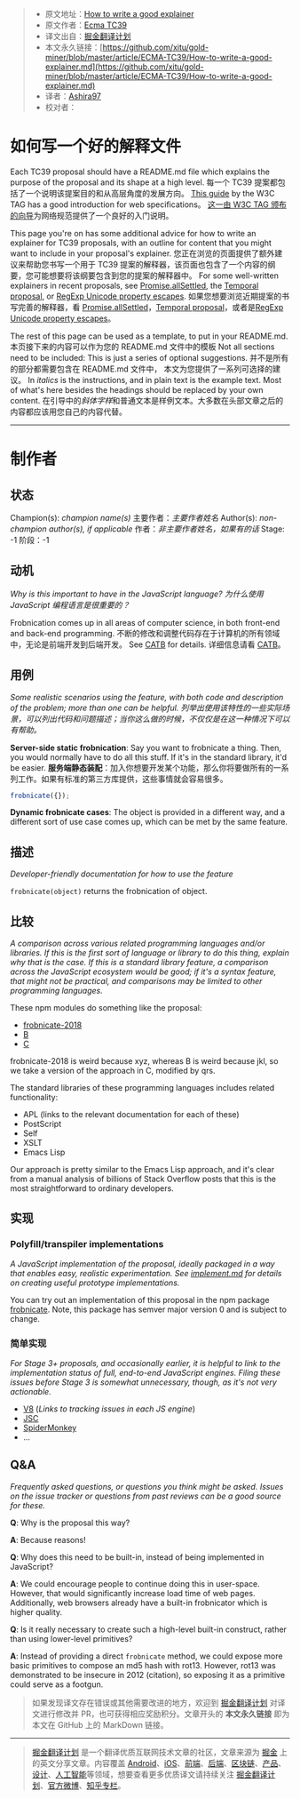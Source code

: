 > * 原文地址：[How to write a good explainer](https://github.com/tc39/how-we-work/blob/master/explainer.md)
> * 原文作者：[Ecma TC39](https://github.com/tc39/how-we-work)
> * 译文出自：[掘金翻译计划](https://github.com/xitu/gold-miner)
> * 本文永久链接：[https://github.com/xitu/gold-miner/blob/master/article/ECMA-TC39/How-to-write-a-good-explainer.md](https://github.com/xitu/gold-miner/blob/master/article/ECMA-TC39/How-to-write-a-good-explainer.md)
> * 译者：[Ashira97](https://github.com/Ashira97)
> * 校对者：

# 如何写一个好的解释文件

Each TC39 proposal should have a README.md file which explains the purpose of the proposal and its shape at a high level. 
每一个 TC39 提案都包括了一个说明该提案目的和从高层角度的发展方向。
[This guide](https://github.com/w3ctag/w3ctag.github.io/blob/master/explainers.md) by the W3C TAG has a good introduction for web specifications。
[这一由 W3C TAG 颁布的向导](https://github.com/w3ctag/w3ctag.github.io/blob/master/explainers.md)为网络规范提供了一个良好的入门说明。

This page you're on has some additional advice for how to write an explainer for TC39 proposals, with an outline for content that you might want to include in your proposal's explainer. 
您正在浏览的页面提供了额外建议来帮助您书写一个用于 TC39 提案的解释器，该页面也包含了一个内容的纲要，您可能想要将该纲要包含到您的提案的解释器中。
For some well-written explainers in recent proposals, see [Promise.allSettled](https://github.com/tc39/proposal-promise-allSettled), the [Temporal proposal](https://github.com/tc39/proposal-temporal), or [RegExp Unicode property escapes](https://github.com/tc39/proposal-regexp-unicode-property-escapes).
如果您想要浏览近期提案的书写完善的解释器，看 [Promise.allSettled](https://github.com/tc39/proposal-promise-allSettled)，[Temporal proposal](https://github.com/tc39/proposal-temporal)，或者是[RegExp Unicode property escapes](https://github.com/tc39/proposal-regexp-unicode-property-escapes)。

The rest of this page can be used as a template, to put in your README.md. 
本页接下来的内容可以作为您的 README.md 文件中的模板
Not all sections need to be included: This is just a series of optional suggestions. 
并不是所有的部分都需要包含在 README.md 文件中， 本文为您提供了一系列可选择的建议。
In *italics* is the instructions, and in plain text is the example text. Most of what's here besides the headings should be replaced by your own content.
在引导中的*斜体字样*和普通文本是样例文本。大多数在头部文章之后的内容都应该用您自己的内容代替。

----

# 制作者

## 状态

Champion(s): *champion name(s)*
主要作者：*主要作者姓名*
Author(s): *non-champion author(s), if applicable*
作者：*非主要作者姓名，如果有的话*
Stage: -1
阶段：-1

## 动机

*Why is this important to have in the JavaScript language?*
*为什么使用 JavaScript 编程语言是很重要的？*

Frobnication comes up in all areas of computer science, in both front-end and back-end programming. 
不断的修改和调整代码存在于计算机的所有领域中，无论是前端开发到后端开发。
See [CATB](http://catb.org/jargon/html/F/frobnicate.html) for details.
详细信息请看 [CATB](http://catb.org/jargon/html/F/frobnicate.html)。

## 用例

*Some realistic scenarios using the feature, with both code and description of the problem; more than one can be helpful.*
*列举出使用该特性的一些实际场景，可以列出代码和问题描述；当你这么做的时候，不仅仅是在这一种情况下可以有帮助。*

**Server-side static frobnication**: Say you want to frobnicate a thing. Then, you would normally have to do all this stuff. If it's in the standard library, it'd be easier.
**服务端静态装配**：加入你想要开发某个功能，那么你将要做所有的一系列工作。如果有标准的第三方库提供，这些事情就会容易很多。

```js
frobnicate({});
```

**Dynamic frobnicate cases**: The object is provided in a different way, and a different sort of use case comes up, which can be met by the same feature.

## 描述

*Developer-friendly documentation for how to use the feature*

`frobnicate(object)` returns the frobnication of object.

## 比较

*A comparison across various related programming languages and/or libraries. If this is the first sort of language or library to do this thing, explain why that is the case. If this is a standard library feature, a comparison across the JavaScript ecosystem would be good; if it's a syntax feature, that might not be practical, and comparisons may be limited to other programming languages.*

These npm modules do something like the proposal:
- [frobnicate-2018](https://www.npmjs.com/package/frobnicate-2018)
- [B](link)
- [C](link)

frobnicate-2018 is weird because xyz, whereas B is weird because jkl, so we take a version of the approach in C, modified by qrs.

The standard libraries of these programming languages includes related functionality:
- APL (links to the relevant documentation for each of these)
- PostScript
- Self
- XSLT
- Emacs Lisp

Our approach is pretty similar to the Emacs Lisp approach, and it's clear from a manual analysis of billions of Stack Overflow posts that this is the most straightforward to ordinary developers.

## 实现

### Polyfill/transpiler implementations

*A JavaScript implementation of the proposal, ideally packaged in a way that enables easy, realistic experimentation. See [implement.md](https://github.com/tc39/how-we-work/blob/master/implement.md) for details on creating useful prototype implementations.*

You can try out an implementation of this proposal in the npm package [frobnicate](https://www.npmjs.com/package/frobnicate). Note, this package has semver major version 0 and is subject to change.

### 简单实现

*For Stage 3+ proposals, and occasionally earlier, it is helpful to link to the implementation status of full, end-to-end JavaScript engines. Filing these issues before Stage 3 is somewhat unnecessary, though, as it's not very actionable.*

- [V8]() (*Links to tracking issues in each JS engine*)
- [JSC]()
- [SpiderMonkey]()
- ...

## Q&A

*Frequently asked questions, or questions you think might be asked. Issues on the issue tracker or questions from past reviews can be a good source for these.*

**Q**: Why is the proposal this way?

**A**: Because reasons!

**Q**: Why does this need to be built-in, instead of being implemented in JavaScript?

**A**: We could encourage people to continue doing this in user-space. However, that would significantly increase load time of web pages. Additionally, web browsers already have a built-in frobnicator which is higher quality.

**Q**: Is it really necessary to create such a high-level built-in construct, rather than using lower-level primitives?

**A**: Instead of providing a direct `frobnicate` method, we could expose more basic primitives to compose an md5 hash with rot13. However, rot13 was demonstrated to be insecure in 2012 (citation), so exposing it as a primitive could serve as a footgun.
> 如果发现译文存在错误或其他需要改进的地方，欢迎到 [掘金翻译计划](https://github.com/xitu/gold-miner) 对译文进行修改并 PR，也可获得相应奖励积分。文章开头的 **本文永久链接** 即为本文在 GitHub 上的 MarkDown 链接。

---

> [掘金翻译计划](https://github.com/xitu/gold-miner) 是一个翻译优质互联网技术文章的社区，文章来源为 [掘金](https://juejin.im) 上的英文分享文章。内容覆盖 [Android](https://github.com/xitu/gold-miner#android)、[iOS](https://github.com/xitu/gold-miner#ios)、[前端](https://github.com/xitu/gold-miner#前端)、[后端](https://github.com/xitu/gold-miner#后端)、[区块链](https://github.com/xitu/gold-miner#区块链)、[产品](https://github.com/xitu/gold-miner#产品)、[设计](https://github.com/xitu/gold-miner#设计)、[人工智能](https://github.com/xitu/gold-miner#人工智能)等领域，想要查看更多优质译文请持续关注 [掘金翻译计划](https://github.com/xitu/gold-miner)、[官方微博](http://weibo.com/juejinfanyi)、[知乎专栏](https://zhuanlan.zhihu.com/juejinfanyi)。
